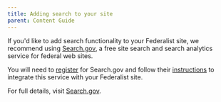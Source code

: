 ```yaml
---
title: Adding search to your site
parent: Content Guide
---
```


If you'd like to add search functionality to your Federalist site, we recommend using [Search.gov][],
a free site search and search analytics service for federal web sites.

You will need to [register](https://search.usa.gov/signup) for Search.gov and follow their [instructions](https://search.gov/blog/go-live.html)
to integrate this service with your Federalist site.

For full details, visit [Search.gov][].

[Search.gov]: https://search.gov/
